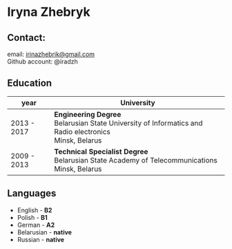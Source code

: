 # Iryna Zhebryk
## Contact:
email: irinazhebrik@gmail.com <br>
Github account: @iradzh

## Education
year   |    University
-------|--------
2013 - 2017 | **Engineering Degree** <br> Belarusian State University of Informatics and Radio electronics <br> Minsk, Belarus
2009 - 2013 | **Technical Specialist Degree** <br> Belarusian State Academy of Telecommunications <br> Minsk, Belarus

## Languages
* English - **B2**
* Polish - **B1**
* German - **A2**
* Belarusian - **native**
* Russian - **native**
